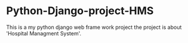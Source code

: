 # Python-Django-project-HMS
This is a my python django web frame work project the project is about 'Hospital Managment System'. 
